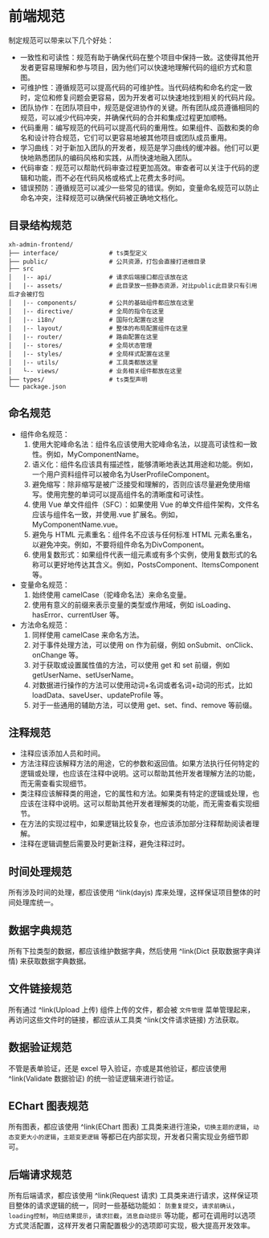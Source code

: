 # 前端规范

制定规范可以带来以下几个好处：

- 一致性和可读性：规范有助于确保代码在整个项目中保持一致。这使得其他开发者更容易理解和参与项目，因为他们可以快速地理解代码的组织方式和意图。
- 可维护性：遵循规范可以提高代码的可维护性。当代码结构和命名约定一致时，定位和修复问题会更容易，因为开发者可以快速地找到相关的代码片段。
- 团队协作：在团队项目中，规范是促进协作的关键。所有团队成员遵循相同的规范，可以减少代码冲突，并确保代码的合并和集成过程更加顺畅。
- 代码重用：编写规范的代码可以提高代码的重用性。如果组件、函数和类的命名和设计符合规范，它们可以更容易地被其他项目或团队成员重用。
- 学习曲线：对于新加入团队的开发者，规范是学习曲线的缓冲器。他们可以更快地熟悉团队的编码风格和实践，从而快速地融入团队。
- 代码审查：规范可以帮助代码审查过程更加高效。审查者可以关注于代码的逻辑和功能，而不必在代码风格或格式上花费太多时间。
- 错误预防：遵循规范可以减少一些常见的错误。例如，变量命名规范可以防止命名冲突，注释规范可以确保代码被正确地文档化。

## 目录结构规范

``` shell
xh-admin-frontend/                        
├── interface/              # ts类型定义
├── public/                 # 公共资源，打包会直接打进根目录
├── src                     
│   |-- api/                # 请求后端接口都应该放在这
│   |-- assets/             # 此目录放一些静态资源，对比public此目录只有引用后才会被打包
│   |-- components/         # 公共的基础组件都应放在这里
│   |-- directive/          # 全局的指令在这里
│   |-- i18n/               # 国际化配置在这里
│   |-- layout/             # 整体的布局配置组件在这里
│   |-- router/             # 路由配置在这里
│   |-- stores/             # 全局状态管理
│   |-- styles/             # 全局样式配置在这里
│   |-- utils/              # 工具类都放这里
│   └-- views/              # 业务相关组件都放在这里
├── types/                  # ts类型声明
└── package.json
```

## 命名规范

- 组件命名规范：
    1. 使用大驼峰命名法：组件名应该使用大驼峰命名法，以提高可读性和一致性。例如，MyComponentName。
    2. 语义化：组件名应该具有描述性，能够清晰地表达其用途和功能。例如，一个用户资料组件可以被命名为UserProfileComponent。
    3. 避免缩写：除非缩写是被广泛接受和理解的，否则应该尽量避免使用缩写。使用完整的单词可以提高组件名的清晰度和可读性。
    4. 使用 Vue 单文件组件（SFC）：如果使用 Vue 的单文件组件架构，文件名应该与组件名一致，并使用.vue
       扩展名。例如，MyComponentName.vue。
    5. 避免与 HTML 元素重名：组件名不应该与任何标准 HTML 元素名重名，以避免冲突。例如，不要将组件命名为DivComponent。
    6. 使用复数形式：如果组件代表一组元素或有多个实例，使用复数形式的名称可以更好地传达其含义。例如，PostsComponent、ItemsComponent
       等。
- 变量命名规范：
    1. 始终使用 camelCase（驼峰命名法）来命名变量。
    2. 使用有意义的前缀来表示变量的类型或作用域，例如 isLoading、hasError、currentUser 等。
- 方法命名规范：
    1. 同样使用 camelCase 来命名方法。
    2. 对于事件处理方法，可以使用 on 作为前缀，例如 onSubmit、onClick、onChange 等。
    3. 对于获取或设置属性值的方法，可以使用 get 和 set 前缀，例如 getUserName、setUserName。
    4. 对数据进行操作的方法可以使用动词+名词或者名词+动词的形式，比如 loadData、saveUser、updateProfile 等。
    5. 对于一些通用的辅助方法，可以使用 get、set、find、remove 等前缀。

## 注释规范

- 注释应该添加人员和时间。
- 方法注释应该解释方法的用途，它的参数和返回值。如果方法执行任何特定的逻辑或处理，也应该在注释中说明。这可以帮助其他开发者理解方法的功能，而无需查看实现细节。
- 类注释应该解释类的用途，它的属性和方法。如果类有特定的逻辑或处理，也应该在注释中说明。这可以帮助其他开发者理解类的功能，而无需查看实现细节。
- 在方法的实现过程中，如果逻辑比较复杂，也应该添加部分注释帮助阅读者理解。
- 注释在逻辑调整后需要及时更新注释，避免注释过时。

## 时间处理规范

所有涉及时间的处理，都应该使用 ^link(dayjs) 库来处理，这样保证项目整体的时间处理库统一。

## 数据字典规范

所有下拉类型的数据，都应该维护数据字典，然后使用 ^link(Dict 获取数据字典详情) 来获取数据字典数据。

## 文件链接规范

所有通过 ^link(Upload 上传) 组件上传的文件，都会被 `文件管理` 菜单管理起来，再访问这些文件时的链接，都应该从工具类 ^link(文件请求链接) 方法获取。

## 数据验证规范

不管是表单验证，还是 excel 导入验证，亦或是其他验证，都应该使用 ^link(Validate 数据验证) 的统一验证逻辑来进行验证。

## EChart 图表规范

所有图表，都应该使用 ^link(EChart 图表) 工具类来进行渲染，`切换主题的逻辑`，`动态变更大小的逻辑`，`主题变更逻辑`
等都已在内部实现，开发者只需实现业务细节即可。

## 后端请求规范

所有后端请求，都应该使用 ^link(Request 请求) 工具类来进行请求，这样保证项目整体的请求逻辑的统一，同时一些基础功能如：
`防重复提交`，`请求前确认`，`loading控制`，`响应结果提示`，`请求拦截`，`消息自动提示`
等功能，都可在调用时以选项方式灵活配置，这样开发者只需配置极少的选项即可实现，极大提高开发效率。
